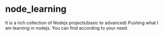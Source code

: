 # node_learning
It is a rich collection of Nodejs projects(basic to advanced)
Pushing what I am learning in nodejs.
You can find according to your need.
